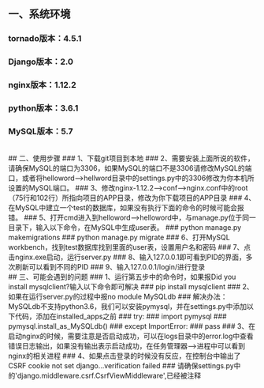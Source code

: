 
## 一、系统环境

### tornado版本：4.5.1
### Django版本：2.0
### nginx版本：1.12.2
### python版本：3.6.1
### MySQL版本：5.7
<br>
## 二、使用步骤
### 1、下载git项目到本地
### 2、需要安装上面所说的软件，请确保MySQL的端口为3306，如果MySQL的端口不是3306请修改MySQL的端口，或者将helloword-->hellword目录中的settings.py中的3306修改为你本机所设置的MySQL端口。
### 3、修改nginx-1.12.2-->conf-->nginx.conf中的root（75行和102行）所指向项目的APP目录，修改为你下载项目的APP目录
### 4、在MySQL中建立一个test的数据库，如果没有执行下面的命令的时候可能会报错。
### 5、打开cmd进入到helloword-->helloword中，与manage.py位于同一目录下，输入以下命令，在MySQL中生成user表。
### python manage.py makemigrations  
### python manage.py migrate  
### 6、打开MySQL workbench，找到test数据库找到里面的user表，设置用户名和密码
### 7、点击nginx.exe启动，运行server.py
### 8、输入127.0.0.1即可看到PID的界面，多次刷新可以看到不同的PID
### 9、输入127.0.0.1/login/进行登录
<br>
## 三、可能会遇到的问题
### 1、运行第五步中的命令时，如果报Did you install mysqlclient?输入以下命令即可解决
### pip install mysqlclient 
### 2、如果在运行server.py的过程中报no module MySQLdb
### 解决办法：MySQLdb不支持python3.6，我们可以安装pymysql，并在settings.py中添加以下代码，添加在installed_apps之前
### try:
###    import pymysql
###    pymysql.install_as_MySQLdb()
### except ImportError:
###    pass
### 3、在启动nginx的时候，需要注意是否启动成功，可以在logs目录中的error.log中查看错误日志输出，如果没有输出表示启动成功，在任务管理器-->进程中可以看到nginx的相关进程
### 4、如果点击登录的时候没有反应，在控制台中输出了CSRF cookie not set django…verification failed
### 请确保settings.py中的'django.middleware.csrf.CsrfViewMiddleware',已经被注释







